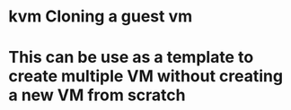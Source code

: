 # kvm Cloning a guest vm # 
# This can be use as a template to create multiple VM without creating a new VM from scratch #

